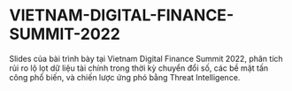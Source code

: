 # VIETNAM-DIGITAL-FINANCE-SUMMIT-2022
Slides của bài trình bày tại Vietnam Digital Finance Summit 2022, phân tích rủi ro lộ lọt dữ liệu tài chính trong thời kỳ chuyển đổi số, các bề mặt tấn công phổ biến, và chiến lược ứng phó bằng Threat Intelligence.
